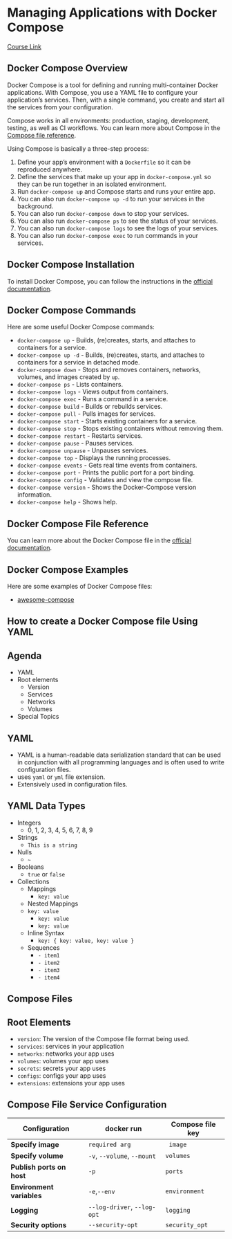 # Managing Applications with Docker Compose

[Course Link](https://dominiquehallan-links.com/3VRsKy7)

## Docker Compose Overview

Docker Compose is a tool for defining and running multi-container Docker applications. With Compose, you use a YAML file to configure your application’s services. Then, with a single command, you create and start all the services from your configuration.

Compose works in all environments: production, staging, development, testing, as well as CI workflows. You can learn more about Compose in the [Compose file reference](https://docs.docker.com/compose/compose-file/).

Using Compose is basically a three-step process:

1. Define your app’s environment with a `Dockerfile` so it can be reproduced anywhere.
2. Define the services that make up your app in `docker-compose.yml` so they can be run together in an isolated environment.
3. Run `docker-compose up` and Compose starts and runs your entire app.
4. You can also run `docker-compose up -d` to run your services in the background.
5. You can also run `docker-compose down` to stop your services.
6. You can also run `docker-compose ps` to see the status of your services.
7. You can also run `docker-compose logs` to see the logs of your services.
8. You can also run `docker-compose exec` to run commands in your services.

## Docker Compose Installation

To install Docker Compose, you can follow the instructions in the [official documentation](https://docs.docker.com/compose/install/).

## Docker Compose Commands

Here are some useful Docker Compose commands:

- `docker-compose up` - Builds, (re)creates, starts, and attaches to containers for a service.
- `docker-compose up -d` - Builds, (re)creates, starts, and attaches to containers for a service in detached mode.
- `docker-compose down` - Stops and removes containers, networks, volumes, and images created by `up`.
- `docker-compose ps` - Lists containers.
- `docker-compose logs` - Views output from containers.
- `docker-compose exec` - Runs a command in a service.
- `docker-compose build` - Builds or rebuilds services.
- `docker-compose pull` - Pulls images for services.
- `docker-compose start` - Starts existing containers for a service.
- `docker-compose stop` - Stops existing containers without removing them.
- `docker-compose restart` - Restarts services.
- `docker-compose pause` - Pauses services.
- `docker-compose unpause` - Unpauses services.
- `docker-compose top` - Displays the running processes.
- `docker-compose events` - Gets real time events from containers.
- `docker-compose port` - Prints the public port for a port binding.
- `docker-compose config` - Validates and view the compose file.
- `docker-compose version` - Shows the Docker-Compose version information.
- `docker-compose help` - Shows help.

## Docker Compose File Reference

You can learn more about the Docker Compose file in the [official documentation](https://docs.docker.com/compose/compose-file/).

## Docker Compose Examples

Here are some examples of Docker Compose files:

- [awesome-compose](https://dominiquehallan-links.com/3xsyzIZ)

## How to create a Docker Compose file Using YAML

## Agenda

- YAML
- Root elements
  - Version
  - Services
  - Networks
  - Volumes
- Special Topics

## YAML

- YAML is a human-readable data serialization standard that can be used in conjunction with all programming languages and is often used to write configuration files.
- uses `yaml` or `yml` file extension.
- Extensively used in configuration files.

## YAML Data Types

- Integers
  - 0, 1, 2, 3, 4, 5, 6, 7, 8, 9
- Strings
  - `This is a string`
- Nulls
  - `~`
- Booleans
  - `true` or `false`
- Collections
  - Mappings
    - `key: value`
  - Nested Mappings
  - `key: value`
    - `key: value`
    - `key: value`
  - Inline Syntax
    - `key: { key: value, key: value }`
  - Sequences
    - `- item1`
    - `- item2`
    - `- item3`
    - `- item4`

## Compose Files

## Root Elements

- `version`: The version of the Compose file format being used.
- `services`: services in your application
- `networks`: networks your app uses
- `volumes`: volumes your app uses
- `secrets`: secrets your app uses
- `configs`: configs your app uses
- `extensions`: extensions your app uses

## Compose File Service Configuration

| Configuration             | docker run                  | Compose file key |
| ------------------------- | --------------------------- | ---------------- |
| **Specify image**         | `required arg`              | ` image`         |
| **Specify volume**        | `-v`, `--volume`, `--mount` | `volumes`        |
| **Publish ports on host** | `-p`                        | `ports`          |
| **Environment variables** | `-e`,`--env`                | `environment`    |
| **Logging**               | `--log-driver`, `--log-opt` | `logging`        |
| **Security options**      | `--security-opt`            | `security_opt`   |
